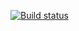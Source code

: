 [![Build status](https://ci.appveyor.com/api/projects/status/v8sspd3ygps5nvy9?svg=true)](https://ci.appveyor.com/project/b-nana/aqa2-1)
